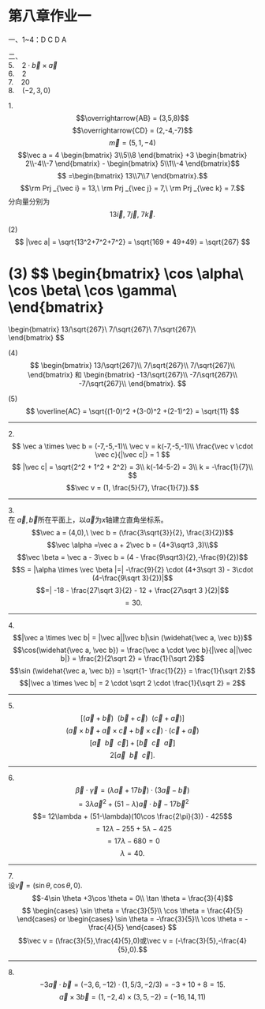 # 第八章作业一
一、1~4：D C D A  

二、  
5\. $\ \ \ 2\cdot\vec b \times \vec a$  
6\. $\ \ \ 2$  
7\. $\ \ \ 20$  
8\. $\ \ \ (-2,3,0)$

1\.
$$\overrightarrow{AB} = (3,5,8)$$
$$\overrightarrow{CD} = (2,-4,-7)$$
$$\vec m = (5,1,-4)$$
$$\vec a = 4
\begin{bmatrix}
    3\\5\\8
\end{bmatrix}
+3
\begin{bmatrix}
    2\\-4\\-7
\end{bmatrix} -
\begin{bmatrix}
    5\\1\\-4
\end{bmatrix}$$
$$ =\begin{bmatrix}
    13\\7\\7
\end{bmatrix}.$$
$$\rm Prj _{\vec i} = 13,\ \rm Prj _{\vec j} = 7,\ \rm Prj _{\vec k} = 7.$$
分向量分别为
$$13\vec i,\ 7\vec j,\ 7\vec k.$$

(2)
$$
|\vec a| = \sqrt{13^2+7^2+7^2} = \sqrt{169 + 49+49} = \sqrt{267} 
$$

(3)
$$
\begin{bmatrix}
    \cos \alpha\\
    \cos \beta\\
    \cos \gamma\\
\end{bmatrix}
=
\begin{bmatrix}
    13/\sqrt{267}\\
    7/\sqrt{267}\\
    7/\sqrt{267}\\    
\end{bmatrix}
$$

(4)
$$
\begin{bmatrix}
    13/\sqrt{267}\\
    7/\sqrt{267}\\
    7/\sqrt{267}\\    
\end{bmatrix}
和
\begin{bmatrix}
    -13/\sqrt{267}\\
    -7/\sqrt{267}\\
    -7/\sqrt{267}\\    
\end{bmatrix}.
$$

(5)
$$
\overline{AC} = \sqrt{(1-0)^2 +(3-0)^2 +(2-1)^2} = \sqrt{11}
$$

___
2\.  
$$
\vec a \times \vec b = (-7,-5,-1)\\
\vec v = k(-7,-5,-1)\\
\frac{\vec v \cdot \vec c}{|\vec c|} = 1
$$
$$
|\vec c| = \sqrt{2^2 + 1^2 + 2^2} = 3\\
k(-14-5-2) = 3\\
k = -\frac{1}{7}\\
$$
$$\vec v = (1, \frac{5}{7}, \frac{1}{7}).$$
___
3\.  
在$\ \vec a, \vec b$所在平面上，以$\vec a$为$x$轴建立直角坐标系。
$$\vec a = (4,0),\ \vec b = (\frac{3\sqrt{3}}{2}, \frac{3}{2})$$
$$\vec \alpha =\vec a + 2\vec b = (4+3\sqrt3 ,3)\\$$
$$\vec \beta = \vec a - 3\vec b = (4 - \frac{9\sqrt3}{2},-\frac{9}{2})$$
$$S = |\alpha \times \vec \beta |=| -\frac{9}{2} \cdot (4+3\sqrt 3) - 3\cdot (4-\frac{9\sqrt 3}{2})|$$
$$=| -18 - \frac{27\sqrt 3}{2} - 12 + \frac{27\sqrt 3 }{2}|$$
$$= 30.$$

___
4\.
$$|\vec a \times \vec b| = |\vec a||\vec b|\sin (\widehat{\vec a, \vec b})$$
$$\cos(\widehat{\vec a, \vec b}) = \frac{\vec a \cdot \vec b}{|\vec a||\vec b|} = \frac{2}{2\sqrt 2} = \frac{1}{\sqrt 2}$$
$$\sin (\widehat{\vec a, \vec b}) = \sqrt{1- \frac{1}{2}} =  \frac{1}{\sqrt 2}$$
$$|\vec a \times \vec b| = 2 \cdot \sqrt 2 \cdot \frac{1}{\sqrt 2} = 2$$

___
5\.
$$[(\vec a + \vec b)\ \ (\vec b + \vec c)\ \ (\vec c + \vec a)]$$
$$(\vec a \times \vec b +\vec a \times \vec c +\vec b \times \vec c)\cdot(\vec c + \vec a)$$
$$[\vec a\ \ \vec b\ \ \vec c] + [\vec b\ \ \vec c \ \ \vec a]$$
$$2 [\vec a\ \ \vec b\ \ \vec c].$$

___
6\.
$$\vec \beta \cdot \vec \gamma  = (\lambda \vec a + 17\vec b)\cdot(3\vec a -\vec b)$$
$$= 3\lambda\vec a^2 + (51 - \lambda)\vec a\cdot \vec b - 17\vec b^2$$
$$= 12\lambda  + (51-\lambda)(10\cos \frac{2\pi}{3}) - 425$$
$$=12\lambda -255+5\lambda - 425$$
$$= 17\lambda - 680 = 0$$
$$\lambda = 40.$$

___
7\.  
设$\vec v=(\sin \theta, \cos \theta, 0).$
$$-4\sin \theta +3\cos \theta = 0\\
\tan \theta = \frac{3}{4}$$
$$
\begin{cases}
    \sin \theta = \frac{3}{5}\\
    \cos \theta = \frac{4}{5}
\end{cases}
or
\begin{cases}
    \sin \theta = -\frac{3}{5}\\
    \cos \theta = -\frac{4}{5}
\end{cases}
$$
$$\vec v = (\frac{3}{5},\frac{4}{5},0)或\vec v = (-\frac{3}{5},-\frac{4}{5},0).$$

___
8\.
$$-3\vec a\cdot \vec b = (-3,6,-12)\cdot(1,5/3,-2/3) = -3 + 10+8 = 15.$$
$$
\vec a\times 3\vec b =(1,-2,4)\times(3,5,-2) = (-16,14,11)
$$

